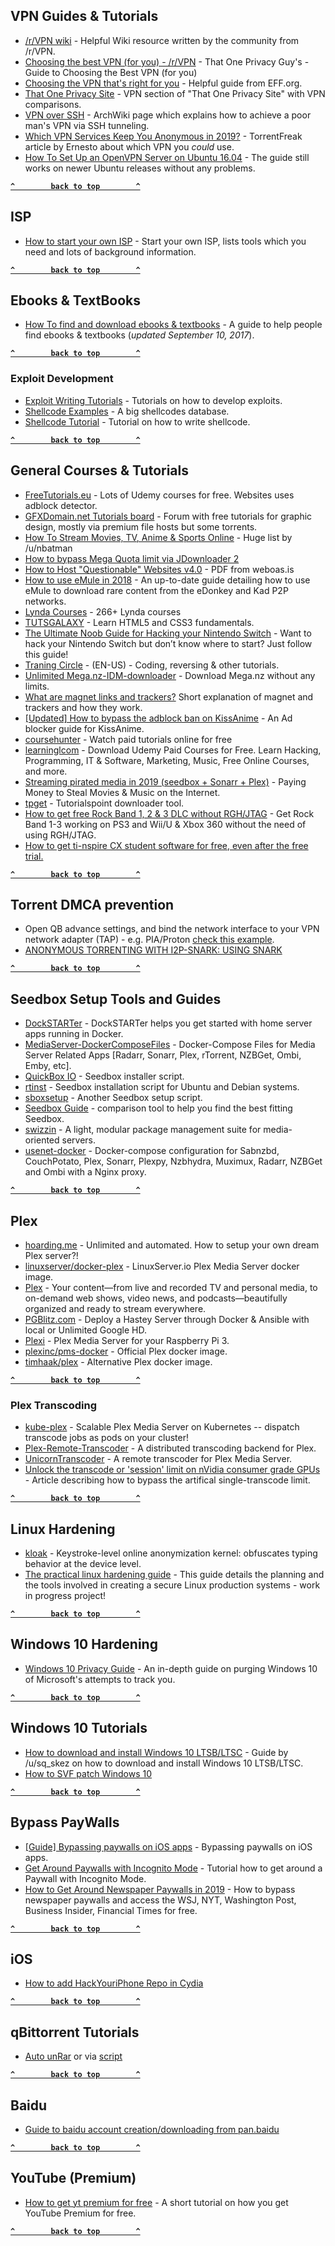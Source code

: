 ## VPN Guides & Tutorials
- [/r/VPN wiki](http://anonym.es/?https://www.reddit.com/r/VPN/wiki/index) - Helpful Wiki resource written by the community from /r/VPN.
- [Choosing the best VPN (for you) - /r/VPN](http://anonym.es/?https://www.reddit.com/r/VPN/comments/4iho8e/that_one_privacy_guys_guide_to_choosing_the_best/?st=iu9u47u7&sh=459a76f2) - That One Privacy Guy's - Guide to Choosing the Best VPN (for you)
- [Choosing the VPN that's right for you](http://anonym.es/?https://ssd.eff.org/en/module/choosing-vpn-thats-right-you) - Helpful guide from EFF.org.
- [That One Privacy Site](http://anonym.es/?https://thatoneprivacysite.net/vpn-section/) - VPN section of "That One Privacy Site" with VPN comparisons.
- [VPN over SSH](http://anonym.es/?https://wiki.archlinux.org/index.php/VPN_over_SSH) - ArchWiki page which explains how to achieve a poor man's VPN via SSH tunneling.
- [Which VPN Services Keep You Anonymous in 2019?](http://anonym.es/?https://torrentfreak.com/which-vpn-services-keep-you-anonymous-in-2019/) - TorrentFreak article by Ernesto about which VPN you _could_ use.
- [How To Set Up an OpenVPN Server on Ubuntu 16.04](http://anonym.es/?https://www.digitalocean.com/community/tutorials/how-to-set-up-an-openvpn-server-on-ubuntu-16-04) - The guide still works on newer Ubuntu releases without any problems.

**[`^        back to top        ^`](#)**

## ISP
- [How to start your own ISP](http://anonym.es/?https://startyourownisp.com/) - Start your own ISP, lists tools which you need and lots of background information.
  
**[`^        back to top        ^`](#)**

## Ebooks & TextBooks
- [How To find and download ebooks & textbooks](http://anonym.es/?https://opentrackers.org/downloading-ebooks-textbooks/) - A guide to help people find ebooks & textbooks (_updated September 10, 2017_).

**[`^        back to top        ^`](#)**

### Exploit Development
- [Exploit Writing Tutorials](http://anonym.es/?https://www.corelan.be/index.php/2009/07/19/exploit-writing-tutorial-part-1-stack-based-overflows/) - Tutorials on how to develop exploits.
- [Shellcode Examples](http://shell-storm.org/shellcode/) - A big shellcodes database.
- [Shellcode Tutorial](http://www.vividmachines.com/shellcode/shellcode.html) - Tutorial on how to write shellcode.

**[`^        back to top        ^`](#)**

## General Courses & Tutorials
- [FreeTutorials.eu](http://anonym.es/?https://www.freetutorials.eu/) - Lots of Udemy courses for free. Websites uses adblock detector.
- [GFXDomain.net Tutorials board](http://forum.gfxdomain.net/forums/others-tutorials.42/) - Forum with free tutorials for graphic design, mostly via premium file hosts but some torrents.
- [How To Stream Movies, TV, Anime & Sports Online](http://anonym.es/?https://www.reddit.com/r/FREEMEDIAFUCKYEAH/comments/9q11kg/how_to_stream_movies_tv_anime_sports_online/) - Huge list by /u/nbatman
- [How to bypass Mega Quota limit via JDownloader 2](http://anonym.es/?https://github.com/CHEF-KOCH/JDownloader-2-Mega-Quota-Bypass)
- [How to Host "Questionable" Websites v4.0](http://anonym.es/?https://weboas.is/media/host.pdf) - PDF from weboas.is
- [How to use eMule in 2018](http://anonym.es/?https://www.reddit.com/r/Piracy/comments/9p82e1/how_to_use_emule_in_2018/) - An up-to-date guide detailing how to use eMule to download rare content from the eDonkey and Kad P2P networks.
- [Lynda Courses](http://anonym.es/?https://www.reddit.com/r/megalinks/comments/7vlt4j/education_lynda_266_courses_207gb/) - 266+ Lynda courses
- [TUTSGALAXY](http://anonym.es/?https://tutsgalaxy.com/) - Learn HTML5 and CSS3 fundamentals.
- [The Ultimate Noob Guide for Hacking your Nintendo Switch](http://anonym.es/?https://guide.sdsetup.com/) - Want to hack your Nintendo Switch but don’t know where to start? Just follow this guide!
- [Traning Circle](http://anonym.es/?https://trainingcircle.in/) - (EN-US) - Coding, reversing & other tutorials.
- [Unlimited Mega.nz-IDM-downloader](http://anonym.es/?https://github.com/CHEF-KOCH/Mega.nz-IDM-downloader) - Download Mega.nz without any limits.
- [What are magnet links and trackers?](http://anonym.es/?https://gist.github.com/nektro/788ba921b51bedbbea07a04fb123b21a) Short explanation of magnet and trackers and how they work.
- [[Updated] How to bypass the adblock ban on KissAnime](http://anonym.es/?https://old.reddit.com/r/KissAnime/comments/awmkrz/updatedguide_how_to_bypass_the_adblock_ban/) - An Ad blocker guide for KissAnime.
- [coursehunter](http://anonym.es/?https://www.coursehunters.net/) - Watch paid tutorials online for free
- [learninglcom](http://anonym.es/?https://learninglcom.com/) - Download Udemy Paid Courses for Free. Learn Hacking, Programming, IT & Software, Marketing, Music, Free Online Courses, and more.
- [Streaming pirated media in 2019 (seedbox + Sonarr + Plex)](http://anonym.es/?https://ryanlue.com/posts/2019-03-29-paying-money-to-steal-movies) - Paying Money to Steal Movies & Music on the Internet.
- [tpget](http://anonym.es/?https://github.com/0x6a73/tpget) - Tutorialspoint downloader tool.
- [How to get free Rock Band 1, 2 & 3 DLC without RGH/JTAG](http://anonym.es/?https://old.reddit.com/r/Piracy/comments/d4lohq/how_to_get_free_rock_band_1_2_3_dlc_without/) - Get Rock Band 1-3 working on PS3 and Wii/U & Xbox 360 without the need of using RGH/JTAG.
- [How to get ti-nspire CX student software for free, even after the free trial.](http://anonym.es/?https://old.reddit.com/r/Piracy/comments/d5e70k/how_to_get_tinspire_cx_student_software_for_free/)

**[`^        back to top        ^`](#)**

## Torrent DMCA prevention
- Open QB advance settings, and bind the network interface to your VPN network adapter (TAP) - e.g. PIA/Proton [check this example](http://anonym.es/?https://i.imgur.com/pD7atey.jpg).
- [ANONYMOUS TORRENTING WITH I2P-SNARK: USING SNARK](http://anonym.es/?https://privacytutorials.wordpress.com/2015/01/05/anonymous-torrenting-with-i2p-snark-using-snark/)

**[`^        back to top        ^`](#)**

## Seedbox Setup Tools and Guides
- [DockSTARTer](http://anonym.es/?https://github.com/GhostWriters/DockSTARTer) - DockSTARTer helps you get started with home server apps running in Docker.
- [MediaServer-DockerComposeFiles](http://anonym.es/?https://github.com/vaeyo/MediaServer-DockerComposeFiles) - Docker-Compose Files for Media Server Related Apps [Radarr, Sonarr, Plex, rTorrent, NZBGet, Ombi, Emby, etc].
- [QuickBox IO](http://anonym.es/?https://quickbox.io/) - Seedbox installer script.
- [rtinst](http://anonym.es/?https://github.com/arakasi72/rtinst) - Seedbox installation script for Ubuntu and Debian systems.
- [sboxsetup](http://anonym.es/?https://github.com/dannyti/sboxsetup) - Another Seedbox setup script.
- [Seedbox Guide](http://anonym.es/?https://seedboxgui.de/) - comparison tool to help you find the best fitting Seedbox.
- [swizzin](http://anonym.es/?https://swizzin.ltd/) - A light, modular package management suite for media-oriented servers.
- [usenet-docker](http://anonym.es/?https://github.com/justinhamlett/usenet-docker) - Docker-compose configuration for Sabnzbd, CouchPotato, Plex, Sonarr, Plexpy, Nzbhydra, Muximux, Radarr, NZBGet and Ombi with a Nginx proxy.

**[`^        back to top        ^`](#)**

## Plex
- [hoarding.me](http://anonym.es/?https://hoarding.me/) - Unlimited and automated. How to setup your own dream Plex server?!
- [linuxserver/docker-plex](http://anonym.es/?https://github.com/linuxserver/docker-plex) - LinuxServer.io Plex Media Server docker image.
- [Plex](http://anonym.es/?https://www.plex.tv/) - Your content—from live and recorded TV and personal media, to on-demand web shows, video news, and podcasts—beautifully organized and ready to stream everywhere.
- [PGBlitz.com](http://anonym.es/?https://pgblitz.com/) - Deploy a Hastey Server through Docker & Ansible with local or Unlimited Google HD.
- [Plexi](http://plexpi.com/) - Plex Media Server for your Raspberry Pi 3.
- [plexinc/pms-docker](http://anonym.es/?https://github.com/plexinc/pms-docker) - Official Plex docker image.
- [timhaak/plex](http://anonym.es/?https://github.com/timhaak/docker-plex) - Alternative Plex docker image.

**[`^        back to top        ^`](#)**

### Plex Transcoding
- [kube-plex](http://anonym.es/?https://github.com/munnerz/kube-plex) - Scalable Plex Media Server on Kubernetes -- dispatch transcode jobs as pods on your cluster!
- [Plex-Remote-Transcoder](http://anonym.es/?https://github.com/wnielson/Plex-Remote-Transcoder) - A distributed transcoding backend for Plex.
- [UnicornTranscoder](http://anonym.es/?https://github.com/UnicornTranscoder/UnicornTranscoder) - A remote transcoder for Plex Media Server.
- [Unlock the transcode or 'session' limit on nVidia consumer grade GPUs](http://slothtechtv.com/2018/09/unlock-the-transcode-or-session-limit-on-nvidia-consumer-grade-gpus) - Article describing how to bypass the artifical single-transcode limit.

**[`^        back to top        ^`](#)**

## Linux Hardening
- [kloak](http://anonym.es/?https://github.com/vmonaco/kloak) - Keystroke-level online anonymization kernel: obfuscates typing behavior at the device level.
- [The practical linux hardening guide](http://anonym.es/?https://github.com/trimstray/the-practical-linux-hardening-guide) - This guide details the planning and the tools involved in creating a secure Linux production systems - work in progress project!

**[`^        back to top        ^`](#)**

## Windows 10 Hardening
- [Windows 10 Privacy Guide](http://anonym.es/?https://github.com/adolfintel/Windows10-Privacy) - An in-depth guide on purging Windows 10 of Microsoft's attempts to track you.

**[`^        back to top        ^`](#)**


## Windows 10 Tutorials
- [How to download and install Windows 10 LTSB/LTSC](http://anonym.es/?https://www.reddit.com/r/Piracy/comments/8pfnun/how_to_download_and_install_windows_10_ltsb/) - Guide by /u/sq_skez on how to download and install Windows 10 LTSB/LTSC.
- [How to SVF patch Windows 10](http://anonym.es/?https://github.com/CHEF-KOCH/How-to-SVF-patch-Windows-10)

**[`^        back to top        ^`](#)**

## Bypass PayWalls
- [[Guide] Bypassing paywalls on iOS apps](http://anonym.es/?https://zero-day.io/bypassing-paywalls-on-ios-apps/) - Bypassing paywalls on iOS apps.
- [Get Around Paywalls with Incognito Mode](http://anonym.es/?https://lifehacker.com/get-around-paywalls-with-incognito-mode-1679310015) - Tutorial how to get around a Paywall with Incognito Mode.
- [How to Get Around Newspaper Paywalls in 2019](http://anonym.es/?https://medium.com/black-edge-consulting/how-to-bypass-virtually-every-news-paywall-705602c4c2ce?source=linkShare-ccf1b677570b-1549597061&_branch_match_id=638842629899229780) - How to bypass newspaper paywalls and access the WSJ, NYT, Washington Post, Business Insider, Financial Times for free.

**[`^        back to top        ^`](#)**

## iOS
- [How to add HackYouriPhone Repo in Cydia](http://repo.hackyouriphone.org/add)

**[`^        back to top        ^`](#)**

## qBittorrent Tutorials
- [Auto unRar](http://anonym.es/?https://old.reddit.com/r/Piracy/comments/byemt3/auto_unrar_qbittorrent/) or via [script](http://anonym.es/?https://github.com/arfoll/unrarall)

**[`^        back to top        ^`](#)**

## Baidu
- [Guide to baidu account creation/downloading from pan.baidu](http://anonym.es/?https://old.reddit.com/r/Piracy/comments/by70qt/guide_to_baidu_account_creationdownloading_from/) 

**[`^        back to top        ^`](#)**

## YouTube (Premium)
- [How to get yt premium for free](http://anonym.es/?https://old.reddit.com/r/Piracy/comments/d6ltfc/so_here_is_how_to_get_yt_premium_for_free/) - A short tutorial on how you get YouTube Premium for free.

**[`^        back to top        ^`](#)**
